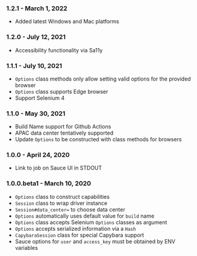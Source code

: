 ### 1.2.1 - March 1, 2022

* Added latest Windows and Mac platforms 

### 1.2.0 - July 12, 2021

* Accessibility functionality via Sa11y

### 1.1.1 - July 10, 2021

* `Options` class methods only allow setting valid options for the provided browser
* `Options` class supports Edge browser
* Support Selenium 4

### 1.1.0 - May 30, 2021

* Build Name support for Github Actions
* APAC data center tentatively supported
* Update `Options` to be constructed with class methods for browsers

### 1.0.0 - April 24, 2020

* Link to job on Sauce UI in STDOUT

### 1.0.0.beta1 - March 10, 2020

* `Options` class to construct capabilities
* `Session` class to wrap driver instance
* `Session#data_center=` to choose data center
* `Options` automatically uses default value for `build` name
* `Options` class accepts Selenium `Options` classes as argument
* `Options` accepts serialized information via a `Hash`
* `CapybaraSession` class for special Capybara support
* Sauce options for `user` and `access_key` must be obtained by ENV variables
